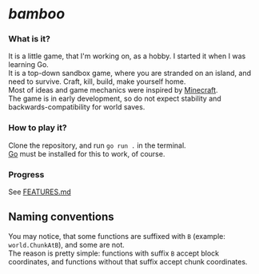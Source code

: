 # _bamboo_

### What is it?
It is a little game, that I'm working on, as a hobby. I started it when I was learning Go.  
It is a top-down sandbox game, where you are stranded on an island, and need to survive. Craft, kill, build, make yourself home.  
Most of ideas and game mechanics were inspired by [Minecraft](https://minecraft.net/).  
The game is in early development, so do not expect stability and backwards-compatibility for world saves.

### How to play it?
Clone the repository, and run `go run .` in the terminal.   
[Go](https://go.dev/) must be installed for this to work, of course.

### Progress
See [FEATURES.md](FEATURES.md)

## Naming conventions
You may notice, that some functions are suffixed with `B` (example: `world.ChunkAtB`), and some are not.  
The reason is pretty simple: functions with suffix `B` accept block coordinates, and functions without that suffix accept chunk coordinates.
